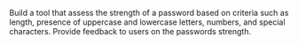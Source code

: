 Build a tool that assess the strength of a password based on criteria such as length, presence of uppercase and lowercase letters, numbers, and special characters. Provide feedback to users on the passwords strength.
